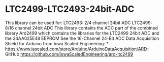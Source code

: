 # LTC2499-LTC2493-24bit-ADC
This library can be used for:  LTC2493: 2/4  channel 24bit ADC  LTC2499: 8/16 channel 24bit ADC   This library contains the ADC part of the combined library Ard2499 which contains the libraries for the LTC2499 24bit ADC and the 24AA025E48 EEPROM See the 16-Channel 24-Bit ADC Data Acquisition Shield for Arduino from Iowa Scaled Engineering: * https://www.iascaled.com/store/Arduino/ArduinoDataAcquisition/ARD- 
GitHub https://github.com/IowaScaledEngineering/ard-ltc2499
